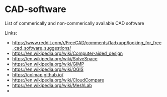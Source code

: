 # CAD-software
List of commerically and non-commerically available CAD software


Links:
- https://www.reddit.com/r/FreeCAD/comments/1adxupp/looking_for_free_cad_software_suggestions/
- https://en.wikipedia.org/wiki/Computer-aided_design
- https://en.wikipedia.org/wiki/SolveSpace
- https://en.wikipedia.org/wiki/GIMP
- https://en.wikipedia.org/wiki/QGIS
- https://colmap.github.io/
- https://en.wikipedia.org/wiki/CloudCompare
- https://en.wikipedia.org/wiki/MeshLab
- 
